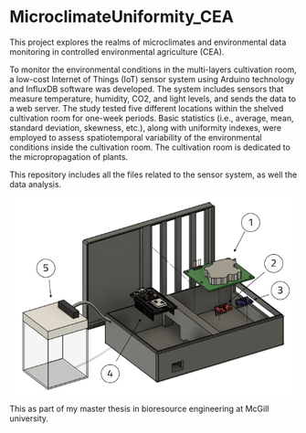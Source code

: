 # MicroclimateUniformity_CEA
This project explores the realms of microclimates and environmental data monitoring in controlled environmental agriculture (CEA).

To monitor the environmental conditions in the multi-layers cultivation room, a low-cost Internet of Things (IoT) sensor system using Arduino technology and InfluxDB software was developed. The system includes sensors that measure temperature, humidity, CO2, and light levels, and sends the data to a web server. The study tested five different locations within the shelved cultivation room for one-week periods. Basic statistics (i.e., average, mean, standard deviation, skewness, etc.), along with uniformity indexes, were employed to assess spatiotemporal variability of the environmental conditions inside the cultivation room. The cultivation room is dedicated to the micropropagation of plants.

This repository includes all the files related to the sensor system, as well the data analysis.

![Alt text](https://github.com/Jerometrudelbrais/MicroclimateUniformity_CEA/blob/main/SensorSystem/SensorSystem_Hardware/3DModels/FullSystem_3Dmodel.png)

This as part of my master thesis in bioresource engineering at McGill university. 

